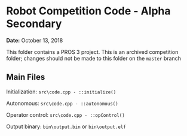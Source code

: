 # Robot Competition Code - Alpha Secondary

**Date:** October 13, 2018

This folder contains a PROS 3 project.
This is an archived competition folder; changes should not be made to this folder on the `master` branch

## Main Files

Initialization: `src\code.cpp - ::initialize()`

Autonomous: `src\code.cpp - ::autonomous()`

Operator control: `src\code.cpp - ::opControl()`


Output binary: `bin\output.bin` or `bin\output.elf`
